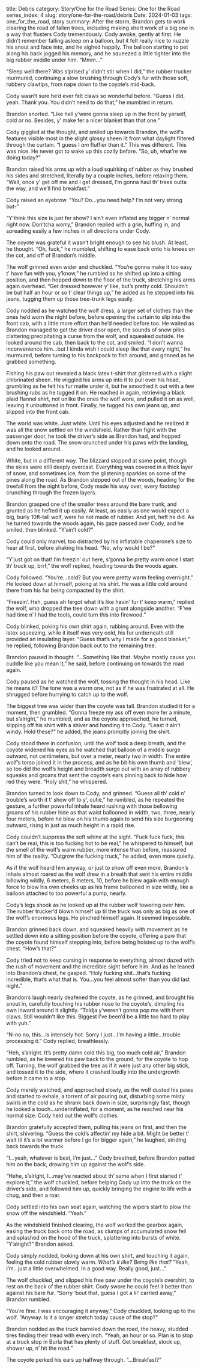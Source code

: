 title: Debris
category: Story/One for the Road
Series: One for the Road
series_index: 4
slug: story/one-for-the-road/debris
Date: 2024-01-03
tags: one_for_the_road, story
summary: After the storm, Brandon gets to work clearing the road of fallen trees, including making short work of a big one in a way that flusters Cody tremendously.
Cody awoke, gently at first. He didn’t remember falling asleep on a balloon, but it felt really nice to nuzzle his snout and face into, and he sighed happily. The balloon starting to pet along his back jogged his memory, and he squeezed a little tighter into the big rubber middle under him. “Mmm…”

“Sleep well there? Was s’prised y’ didn’t stir when I did,” the rubber trucker murmured, continuing a slow brushing through Cody’s fur with those soft, rubbery clawtips, from nape down to the coyote’s mid-back.

Cody wasn’t sure he’d ever felt claws so wonderful before. “Guess I did, yeah. Thank you. You didn’t need to do that,” he mumbled in return.

Brandon snorted. “Like hell y’were gonna sleep up in the front by yerself, cold or no. Besides, y’ make fer a nicer blanket than that one.”

Cody giggled at the thought, and smiled up towards Brandon, the wolf’s features visible most in the slight glossy sheen lit from what daylight filtered through the curtain. “I guess I _am_ fluffier than it.” This was different. This was nice. He never got to wake up this cozily before. “So, uh, what’re we doing today?”

Brandon raised his arms up with a loud squirking of rubber as they brushed his sides and stretched, literally by a couple inches, before relaxing them. “Well, once y’ get off me and I get dressed, I’m gonna haul th’ trees outta the way, and we’ll find breakfast.”

Cody raised an eyebrow. “You? Do...you need help? I’m not very strong but-”

“Y’think this size is just fer show? I ain’t even inflated any bigger n’ normal right now. Don’tcha worry,” Brandon replied with a grin, huffing in, and spreading easily a few inches in all directions under Cody.

The coyote was grateful it wasn’t bright enough to see his blush. At least, he thought. “Oh, fuck,” he mumbled, shifting to ease back onto his knees on the cot, and off of Brandon’s middle.

The wolf grinned even wider and chuckled. “You’re gonna make it too easy t’ have fun with you, y’know,” he rumbled as he shifted up into a sitting position, and then hopped down to the floor of the truck, stretching his arms again overhead. “Get dressed however y’ like, but’s pretty cold. Shouldn’t be but half an hour or so t’ clear things up,” he added as he stepped into his jeans, tugging them up those tree-trunk legs easily.

Cody nodded as he watched the wolf dress, a larger set of clothes than the ones he’d worn the night before, before opening the curtain to slip into the front cab, with a little more effort than he’d needed before too. He waited as Brandon managed to get the driver door open, the sounds of snow piles clattering precipitating a curse from the wolf, and squeaked outside. He looked around the cab, then back to the cot, and smiled. “I don’t wanna inconvenience him...but I kinda wish I could sleep like that every night,” he murmured, before turning to his backpack to fish around, and grinned as he grabbed something.

Fishing his paw out revealed a black latex t-shirt that glistened with a slight chlorinated sheen. He wiggled his arms up into it to pull over his head, grumbling as he felt his fur matte under it, but he smoothed it out with a few brushing rubs as he tugged it on. He reached in again, retrieving a black plaid flannel shirt, not unlike the ones the wolf wore, and pulled it on as well, leaving it unbuttoned in front. Finally, he tugged his own jeans up, and slipped into the front cab.

The world was white. Just white. Until his eyes adjusted and he realized it was all the snow settled on the windshield. Rather than fight with the passenger door, he took the driver’s side as Brandon had, and hopped down onto the road. The snow crunched under his paws with the landing, and he looked around.

White, but in a different way. The blizzard stopped at some point, though the skies were still deeply overcast. Everything was covered in a thick layer of snow, and sometimes ice, from the glistening sparkles on some of the pines along the road. As Brandon stepped out of the woods, heading for the treefall from the night before, Cody made his way over, every footstep crunching through the frozen layers.

Brandon grasped one of the smaller trees around the bare trunk, and grunted as he hefted it up easily. At least, as easily as one would expect a big, burly 10ft-tall wolf, were he not made of rubber. And yet, heft he did. As he turned towards the woods again, his gaze passed over Cody, and he smiled, then blinked. “Y’ain’t cold?”

Cody could only marvel, too distracted by his inflatable chaperone’s size to hear at first, before shaking his head. “No, why would I be?”

“Y’just got on that! I’m freezin’ out here, s’gonna be pretty warm once I start th’ truck up, brrf,” the wolf replied, heading towards the woods again.

Cody followed. “You’re...cold? But you were pretty warm feeling overnight.” He looked down at himself, poking at his shirt. He was a little cold around there from his fur being compacted by the shirt.

“Freezin’. Heh, guess ah fergot what it’s like havin’ fur t’ keep warm,” replied the wolf, who dropped the tree down with a grunt alongside another. “F’we had time n’ I had the tools, could turn this into firewood.”

Cody blinked, poking his own shirt again, rubbing around. Even with the latex squeezing, while it itself was very cold, his fur underneath still provided an insulating layer. “Guess that’s why I made for a good blanket,” he replied, following Brandon back out to the remaining tree.

Brandon paused in thought. “...Something like that. Maybe mostly cause you cuddle like you mean it,” he said, before continuing on towards the road again.

Cody paused as he watched the wolf, tossing the thought in his head. Like he means it? The tone was a warm one, not as if he was frustrated at all. He shrugged before hurrying to catch up to the wolf.

The biggest tree was wider than the coyote was tall. Brandon studied it for a moment, then grumbled. “Gonna freeze my ass off even more fer a minute, but s’alright,” he mumbled, and as the coyote approached, he turned, slipping off his shirt with a shiver and handing it to Cody. “Least it ain’t windy. Hold these?” he added, the jeans promptly joining the shirt.

Cody stood there in confusion, until the wolf took a deep breath, and the coyote widened his eyes as he watched that balloon of a middle surge outward, not centimeters, but over a meter, nearly two in width. The entire wolf’s torso joined it in the process, and as he bit his own thumb and ‘blew’, so too did the wolf’s height and breadth surge out with an array of rubbery squeaks and groans that sent the coyote’s ears pinning back to hide how red they were. “Holy shit,” he whispered.

Brandon turned to look down to Cody, and grinned. “Guess all th’ cold n’ trouble’s worth it t’ show off to y’, cutie,” he rumbled, as he repeated the gesture, a further powerful inhale heard rushing with those bellowing groans of his rubber hide as that waist ballooned in width, two, three, nearly four meters, before he blew on his thumb again to send his size burgeoning outward, rising in just as much height in a rapid rise.

Cody couldn’t suppress the soft whine at the sight. “Fuck fuck fuck, this can’t be real, this is too fucking hot to be real,” he whispered to himself, but the smell of the wolf’s warm rubber, more intense than before, reassured him of the reality. “Outgrow the fucking truck,” he added, even more quietly.

As if the wolf heard him anyway, or just to show off even more, Brandon’s inhale almost roared as the wolf drew in a breath that sent his entire middle billowing wildly, 6 meters, 8 meters, 10, before he blew again with enough force to blow his own cheeks up as his frame ballooned in size wildly, like a balloon attached to too powerful a pump, nearly.

Cody’s legs shook as he looked _up_ at the rubber wolf towering over him. The rubber trucker’d blown himself up til the truck was only as big as one of the wolf’s enormous legs. He pinched himself again. It seemed impossible.

Brandon grinned back down, and squeaked heavily with movement as he settled down into a sitting position before the coyote, offering a paw that the coyote found himself stepping into, before being hoisted up to the wolf’s chest. “How’s that?”

Cody tried not to keep cursing in response to everything, almost dazed with the rush of movement and the incredible sight before him. And as he leaned into Brandon’s chest, he gasped. “Holy fucking shit...that’s fucking incredible, that’s what that is. You...you feel almost softer than you did last night.”

Brandon’s laugh nearly deafened the coyote, as he grinned, and brought his snout in, carefully touching his rubber nose to the coyote’s, dimpling his own inward around it slightly. “Toldja y’weren’t gonna pop me with them claws. Still wouldn’t like this. Biggest I’ve been’d be a little too hard to play with yuh.”

“N-no no, this...is intensely hot. Sorry I just...I’m having a little...trouble processing it.” Cody replied, breathlessly.

“Heh, s’alright. It’s pretty damn cold this big, too much cold air,” Brandon rumbled, as he lowered his paw back to the ground, for the coyote to hop off. Turning, the wolf grabbed the tree as if it were just any other big stick, and tossed it to the side, where it crashed loudly into the undergrowth before it came to a stop.

Cody merely watched, and approached slowly, as the wolf dusted his paws and started to exhale, a torrent of air pouring out, disturbing some misty swirls in the cold as he shrank back down in size, surprisingly fast, though he looked a touch...underinflated, for a moment, as he reached near his normal size. Cody held out the wolf’s clothes.

Brandon gratefully accepted them, pulling his jeans on first, and then the shirt, shivering. “Guess the cold’s affectin’ my hide a bit. Might be better t’ wait til it’s a lot warmer before I go for bigger again,” he laughed, striding back towards the truck.

“I...yeah, whatever is best, I’m just…” Cody breathed, before Brandon patted him on the back, drawing him up against the wolf’s side.

“Hehe, s’alright, I...may’ve reacted about th’ same when I first started t’ explore it,” the wolf chuckled, before helping Cody up into the truck on the driver’s side, and followed him up, quickly bringing the engine to life with a chug, and then a roar.

Cody settled into his own seat again, watching the wipers start to plow the snow off the windshield. “Yeah.”

As the windshield finished clearing, the wolf worked the gearbox again, easing the truck back onto the road, as clumps of accumulated snow fell and splashed on the hood of the truck, splattering into bursts of white. “Y’alright?” Brandon asked.

Cody simply nodded, looking down at his own shirt, and touching it again, feeling the cold rubber slowly warm. _What’s it like? Being like that?_ “Yeah, I’m...just a little overwhelmed. In a good way. Really good, just…”

The wolf chuckled, and slipped his free paw under the coyote’s overshirt, to rest on the back of the rubber shirt. Cody swore he could feel it better than against his bare fur. “Sorry ‘bout that, guess I got a lil’ carried away,” Brandon rumbled.

“You’re fine. I was encouraging it anyway,” Cody chuckled, looking up to the wolf. “Anyway. Is it a longer stretch today cause of the stop?”

Brandon nodded as the truck barreled down the road, the heavy, studded tires finding their tread with every inch. “Yeah, an hour or so. Plan is to stop at a truck stop in Burla that has plenty of stuff. Get breakfast, stock up, shower up, n’ hit the road.”

The coyote perked his ears up halfway through. “...Breakfast?”